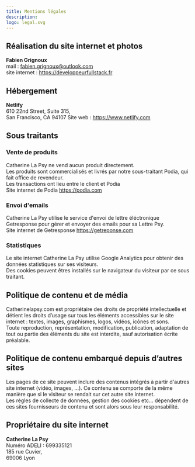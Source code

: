 ```yaml
---
title: Mentions légales
description:
logo: legal.svg
---
```


## Réalisation du site internet et photos

**Fabien Grignoux**  
mail : fabien.grignoux@outlook.com  
site internet : <a href="https://developpeurfullstack.fr">https://developpeurfullstack.fr</a>

## Hébergement

**Netlify**  
610 22nd Street, Suite 315,  
San Francisco, CA 94107 Site web : <a href="https://www.netlify.com">https://www.netlify.com</a>

## Sous traitants

### Vente de produits

Catherine La Psy ne vend aucun produit directement.  
Les produits sont commercialisés et livrés par notre sous-traitant Podia, qui fait office de revendeur.  
Les transactions ont lieu entre le client et Podia  
Site internet de Podia <a href="https://podia.com/">https://podia.com</a>

### Envoi d'emails

Catherine La Psy utilise le service d'envoi de lettre éléctronique Getresponse pour gérer et envoyer des emails pour sa Lettre Psy.  
Site internet de Getresponse <a href="https://getreponse.com/">https://getreponse.com</a>

### Statistiques

Le site internet Catherine La Psy utilise Google Analytics pour obtenir des données statistiques sur ses visiteurs.  
Des cookies peuvent êtres installés sur le navigateur du visiteur par ce sous traitant.

## Politique de contenu et de média

Catherinelapsy.com est propriétaire des droits de propriété intellectuelle et détient les droits d’usage sur tous les éléments accessibles sur le site internet : textes, images, graphismes, logos, vidéos, icônes et sons.  
 Toute reproduction, représentation, modification, publication, adaptation de tout ou partie des éléments du site est interdite, sauf autorisation écrite préalable.

## Politique de contenu embarqué depuis d’autres sites

Les pages de ce site peuvent inclure des contenus intégrés à partir d'autres site internet (vidéo, images, ...). Ce contenu se comporte de la même manière que si le visiteur se rendait sur cet autre site internet.  
Les règles de collecte de données, gestion des cookies etc... dépendent de ces sites fournisseurs de contenu et sont alors sous leur responsabilité.

## Propriétaire du site internet

**Catherine La Psy**  
Numéro ADELI : 699335121  
185 rue Cuvier,  
69006 Lyon
